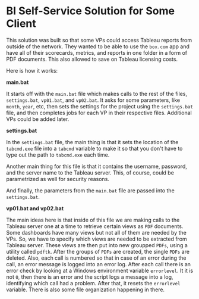 # BI Self-Service Solution for Some Client

This solution was built so that some VPs could access Tableau reports from outside of the network. They wanted to be able to use the `box.com` app and have all of their scorecards, metrics, and reports in one folder in a form of PDF documents. This also allowed to save on Tableau licensing costs.

Here is how it works:

**main.bat**

It starts off with the `main.bat` file which makes calls to the rest of the files, `settings.bat`, `vp01.bat`, and `vp02.bat`. It asks for some parameters, like `month`, `year`, etc, then sets the settings for the project using the `settings.bat` file, and then completes jobs for each VP in their respective files. Additional VPs could be added later.

**settings.bat**

In the `settings.bat` file, the main thing is that it sets the location of the `tabcmd.exe` file into a `tabcmd` variable to make it so that you don't have to type out the path to `tabcmd.exe` each time.

Another main thing for this file is that it contains the username, password, and the server name to the Tableau server. This, of course, could be parametrized as well for security reasons.

And finally, the parameters from the `main.bat` file are passed into the `settings.bat`.

**vp01.bat and vp02.bat**

The main ideas here is that inside of this file we are making calls to the Tableau server one at a time to retrieve certain views as `PDF` documents. Some dashboards have many views but not all of them are needed by the VPs. So, we have to specify which views are needed to be extracted from Tableau server. These views are then put into new groupped `PDFs`, using a utility called `pdftk`. After the groups of `PDFs` are created, the single `PDFs` are deleted. Also, each call is numbered so that in case of an error during the call, an error message is logged into an error log. After each call there is an error check by looking at a Windows environment variable `errorlevel`. It it is not `0`, then there is an error and the script logs a message into a log, identifying which call had a problem. After that, it resets the `errorlevel` variable. There is also some file organization happening in there.
